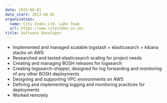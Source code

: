 ```yaml
---
date: 2015-08-01
date_start: 2013-08-01
organization:
  name: City Index Ltd, Labs Team
  url: https://www.cityindex.co.uk/
title: Software Developer
---
```


 * Implemented and managed scalable logstash + elasticsearch + kibana stacks on AWS
 * Researched and tested elasticsearch scaling for project needs
 * Creating and managing BOSH releases for logsearch
 * Creating logsearch-shipper, designed for log forwarding and monitoring of any other BOSH deployments
 * Designing and supporting VPC environments on AWS
 * Defining and implementing logging and monitoring practices for deployments
 * Worked remotely
